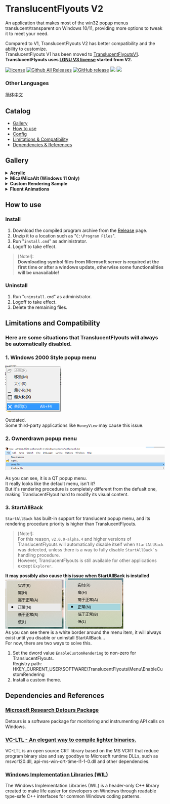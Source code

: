 # TranslucentFlyouts V2
An application that makes most of the win32 popup menus translucent/transparent on Windows 10/11, providing more options to tweak it to meet your need.

Compared to V1, TranslucentFlyouts V2 has better compatibility and the ability to customize.   
TranslucentFlyouts V1 has been moved to [TranslucentFlyoutsV1](https://github.com/ALTaleX531/TranslucentFlyoutsV1).   
**TranslucentFlyouts uses [LGNU V3 license](./COPYING.LESSER) started from V2.**  

[![license](https://img.shields.io/github/license/ALTaleX531/TranslucentFlyouts.svg)](https://www.gnu.org/licenses/lgpl-3.0.en.html)
[![Github All Releases](https://img.shields.io/github/downloads/ALTaleX531/TranslucentFlyouts/total.svg)](https://github.com/ALTaleX531/TranslucentFlyouts/releases)
[![GitHub release](https://img.shields.io/github/release/ALTaleX531/TranslucentFlyouts.svg)](https://github.com/ALTaleX531/TranslucentFlyouts/releases/latest)
<img src="https://img.shields.io/badge/language-c++-F34B7D.svg"/>
<img src="https://img.shields.io/github/last-commit/ALTaleX531/TranslucentFlyouts.svg"/>  

###  Other Languages
[简体中文](./ReadMe/zh-cn.md)  
## Catalog
- [Gallery](#gallery)
- [How to use](#how-to-use)
- [Config](./Config/en-us/CONFIG.md)
- [Limitations & Compatibility](#limitations-and-compatibility)
- [Dependencies & References](#dependencies-and-references)
## Gallery

<details><summary><b>Acrylic</b></summary>

Windows 10   
![Windows10 Light Mode](./Images/Acrylic/LightMode_Windows10.png)
![Windows10 Dark Mode](./Images/Acrylic/DarkMode_Windows10.png)

Windows 11  
![Windows11 Light Mode](./Images/Acrylic/LightMode_Windows11.png)
![Windows11 Dark Mode](./Images/Acrylic/DarkMode_Windows11.png)
</details>

<details><summary><b>Mica/MicaAlt (Windows 11 Only)</b></summary>

> ![MicaAlt](./Images/Mica/DarkMode_Windows11(MicaAlt).png)
</details>

<details><summary><b>Custom Rendering Sample</b></summary>

![Sample 1](./Images/CustomRendering/LightMode_Sample1.png)
![Sample 2](./Images/CustomRendering/LightMode_Sample2.png)
</details>

<details><summary><b>Fluent Animations</b></summary>

![Sample 1](./Images/FluentAnimations/Sample1.gif)   
[Download Preset](./Preset/Sample1.reg)   

![Sample 2](./Images/FluentAnimations/Sample2.gif)   
[Download Preset](./Preset/Sample2.reg)   

</details>

## How to use

### Install
1. Download the compiled program archive from the [Release](https://github.com/ALTaleX531/TranslucentFlyouts/releases/latest) page.
2. Unzip it to a location such as "`C:\Program Files`".
3. Run "`install.cmd`" as administrator.
4. Logoff to take effect.  

> [Note!]:   
> **Downloading symbol files from Microsoft server is required at the first time or after a windows update, otherwise some functionalities will be unavailable!**  

### Uninstall
1. Run "`uninstall.cmd`" as administrator.
2. Logoff to take effect.  
3. Delete the remaining files.

## Limitations and Compatibility
### Here are some situations that TranslucentFlyouts will always be automatically disabled.
### 1. Windows 2000 Style popup menu  
![Windows2000](./Images/Unsupported/Windows2000.png)

Outdated.   
Some third-party applications like `HoneyView` may cause this issue.
### 2. Ownerdrawn popup menu
![Ownerdrawn](./Images/Unsupported/Ownerdrawn.png)

As you can see, it is a QT popup menu.  
It really looks like the default menu, isn't it?  
But it's rendering procedure is completely different from the defualt one, making TranslucentFlyout hard to modify its visual content.  
### **3. StartAllBack**
`StartAllBack` has built-in support for translucent popup menu, and its rendering procedure priority is higher than TranslucentFlyouts.  
> [Note!]:  
> For this reason, `v2.0.0-alpha.4` and higher versions of TranslucentFlyouts will automatically disable itself when `StartAllBack` was detected, unless there is a way to fully disable `StartAllBack`' s handling procedure.  
> However, TranslucentFlyouts is still available for other applications except `Explorer`.

**It may possibly also cause this issue when StartAllBack is installed**  
![StartAllBack_MenuItemWithFlaws](./Images/StartAllBack/MenuItemWithFlaws.png)
![StartAllBack_MenuItemColoredWithFlaws](./Images/StartAllBack/MenuItemColoredWithFlaws.png)   
As you can see there is a white border around the menu item, it will always exist until you disable or uninstall StartAllBack...  
For now, there are two ways to solve this.   
1. Set the dword value `EnableCustomRendering` to non-zero for TranslucentFlyouts.   
Registry path: HKEY_CURRENT_USER\SOFTWARE\TranslucentFlyouts\Menu\EnableCustomRendering
2. Install a custom theme.

## Dependencies and References
### [Microsoft Research Detours Package](https://github.com/microsoft/Detours)  
Detours is a software package for monitoring and instrumenting API calls on Windows.  
### [VC-LTL - An elegant way to compile lighter binaries.](https://github.com/Chuyu-Team/VC-LTL5)  
VC-LTL is an open source CRT library based on the MS VCRT that reduce program binary size and say goodbye to Microsoft runtime DLLs, such as msvcr120.dll, api-ms-win-crt-time-l1-1-0.dll and other dependencies.  
### [Windows Implementation Libraries (WIL)](https://github.com/Microsoft/wil)  
The Windows Implementation Libraries (WIL) is a header-only C++ library created to make life easier for developers on Windows through readable type-safe C++ interfaces for common Windows coding patterns.  